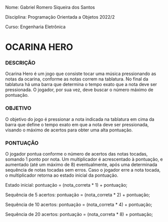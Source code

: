 Nome: Gabriel Romero Siqueira dos Santos

Disciplina: Programação Orientada a Objetos 2022/2

Curso: Engenharia Eletrônica

# OCARINA HERO

### DESCRIÇÃO
Ocarina Hero é um jogo que consiste tocar uma música pressionando as notas da ocarina, conforme as notas correm na tablatura. No final da tablatura há uma barra que
determina o tempo exato que a nota deve ser pressionada. O jogador, por sua vez, deve buscar o número máximo de pontuação. 

### OBJETIVO
O objetivo do jogo é pressionar a nota indicada na tablatura em cima da barra que define o tempo exato em que a nota deve ser pressionada, visando o máximo de acertos
para obter uma alta pontuação.

### PONTUAÇÃO
O jogador pontua conforme o número de acertos das notas tocadas, somando 1 ponto por nota. Um multiplicador é acrescentado à pontuação, e aumentado (até um máximo de 8)
eventualmente, após uma determinada sequência de notas tocadas sem erros. Caso o jogador erre a nota tocada, o multiplicador retorna ao estado inicial da pontuação.

Estado inicial: pontuação = (nota_correta * 1) + pontuação;

Sequência de 5 acertos: pontuação = (nota_correta * 2) + pontuação;

Sequência de 10 acertos: pontuação = (nota_correta * 4) + pontuação;

Sequência de 20 acertos: pontuação = (nota_correta * 8) + pontuação;
